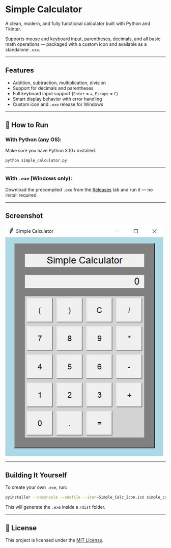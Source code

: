 # Simple Calculator 

A clean, modern, and fully functional calculator built with Python and Tkinter.

Supports mouse and keyboard input, parentheses, decimals, and all basic math operations — packaged with a custom icon and available as a standalone `.exe`.

---

##  Features

- Addition, subtraction, multiplication, division
- Support for decimals and parentheses
- Full keyboard input support (`Enter` = `=`, `Escape` = `C`)
- Smart display behavior with error handling
- Custom icon and `.exe` release for Windows

---

## 🔧 How to Run

###  With Python (any OS):

Make sure you have Python 3.10+ installed.

```bash
python simple_calculator.py
```

---

###  With `.exe` (Windows only):

Download the precompiled `.exe` from the [Releases](https://github.com/your_username/your_repo_name/releases) tab and run it — no install required.

---

##  Screenshot

![Simple Calculator Screenshot](screenshot.png)

---

##  Building It Yourself

To create your own `.exe`, run:

```bash
pyinstaller --noconsole --onefile --icon=Simple_Calc_Icon.ico simple_calculator.py
```

This will generate the `.exe` inside a `/dist` folder.

---

## 📝 License

This project is licensed under the [MIT License](LICENSE).
